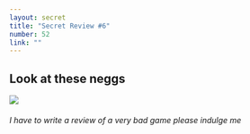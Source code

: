 ```yaml
---
layout: secret
title: "Secret Review #6"
number: 52
link: ""
---
```


## Look at these neggs
<img src="{{ site.baseurl }}/images/big spread.png" usemap="#image-map">

<map name="image-map">
    <area alt="The House on The Hill" title="The House on The Hill" href="{{ site.baseurl }}/300words/c4ec72e926e741ea35a18878b0310324" coords="823,1391,65" shape="circle">
</map>

###### I have to write a review of a very bad game please indulge me

